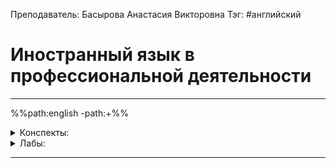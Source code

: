 Преподаватель: Басырова Анастасия Викторовна
Тэг: #английский
# Иностранный язык в профессиональной деятельности
---
%%path:english -path:+%%
<details>
    <summary>Конспекты:</summary>

| №      |        |     |     |     |     |     |     |     |     |
| ------ | ------ | --- | --- | --- | --- | --- | --- | --- | --- |
| [K1][] | [K2][] | 3   | 4   | 5   | 6   | 7   | 8   | 9   | 10  |

</details>

<details>
    <summary>Лабы:</summary>

| №   |     |     |     |     |     |     |     |     |     |
| --- | --- | --- | --- | --- | --- | --- | --- | --- | --- |
|     |     |     |     |     |     |     |     |     |     |

</details>

[K1]: english(1)
[K2]: english(2)

---
